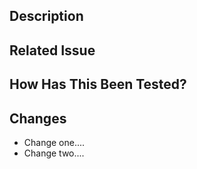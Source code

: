 <!--- Provide a general summary of your changes in the Title here -->

## Description
<!--- Describe your changes in detail -->

## Related Issue
<!--- This project only accepts pull requests related to open issues -->
<!--- If suggesting a new feature or change, please discuss it in an issue first -->
<!--- If fixing a bug, there should be an issue describing it with steps to reproduce -->
<!--- Please link to the issue here: -->
<!--  Docs samll improvement, like typo and formatting. You don't need to fill this section -->

## How Has This Been Tested?
<!--- Please describe in detail how you tested your changes. -->
<!--- Include the tests you ran to -->
<!--- see how your change affects other areas of the code, etc. -->


## Changes
- Change one....
- Change two....